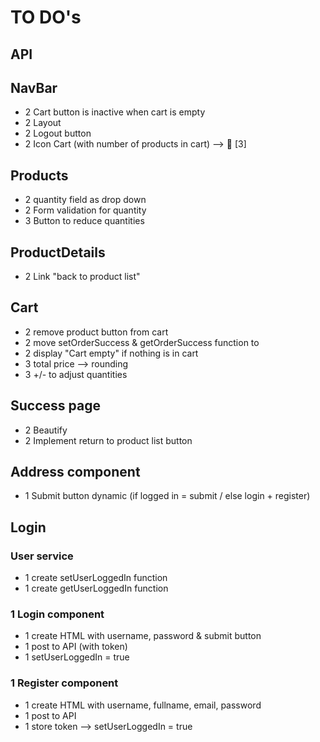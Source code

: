 # TO DO's

## API

## NavBar

- 2 Cart button is inactive when cart is empty
- 2 Layout
- 2 Logout button
- 2 Icon Cart (with number of products in cart) --> 🛒 [3]

## Products

- 2 quantity field as drop down
- 2 Form validation for quantity
- 3 Button to reduce quantities

## ProductDetails

- 2 Link "back to product list"

## Cart

- 2 remove product button from cart
- 2 move setOrderSuccess & getOrderSuccess function to
- 2 display "Cart empty" if nothing is in cart
- 3 total price --> rounding
- 3 +/- to adjust quantities

## Success page

- 2 Beautify
- 2 Implement return to product list button

## Address component

- 1 Submit button dynamic (if logged in = submit / else login + register)

## Login

### User service

- 1 create setUserLoggedIn function
- 1 create getUserLoggedIn function

### 1 Login component

- 1 create HTML with username, password & submit button
- 1 post to API (with token)
- 1 setUserLoggedIn = true

### 1 Register component

- 1 create HTML with username, fullname, email, password
- 1 post to API
- 1 store token --> setUserLoggedIn = true
